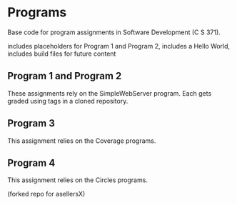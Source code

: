 # Programs
Base code for program assignments in Software Development (C S 371). 

includes placeholders for Program 1 and Program 2, includes a Hello World, includes build files for future content

## Program 1 and Program 2
These assignments rely on the SimpleWebServer program. Each gets graded using tags in a cloned repository. 

## Program 3
This assignment relies on the Coverage programs. 

## Program 4
This assignment relies on the Circles programs. 

(forked repo for asellersX)